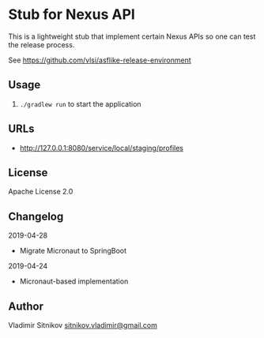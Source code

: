 Stub for Nexus API
==================

This is a lightweight stub that implement certain Nexus APIs so one can test the release process.

See https://github.com/vlsi/asflike-release-environment

Usage
-----

1. `./gradlew run` to start the application

URLs
----

* http://127.0.0.1:8080/service/local/staging/profiles

License
-------

Apache License 2.0

Changelog
---------

2019-04-28
* Migrate Micronaut to SpringBoot

2019-04-24
* Micronaut-based implementation

Author
------

Vladimir Sitnikov <sitnikov.vladimir@gmail.com>
